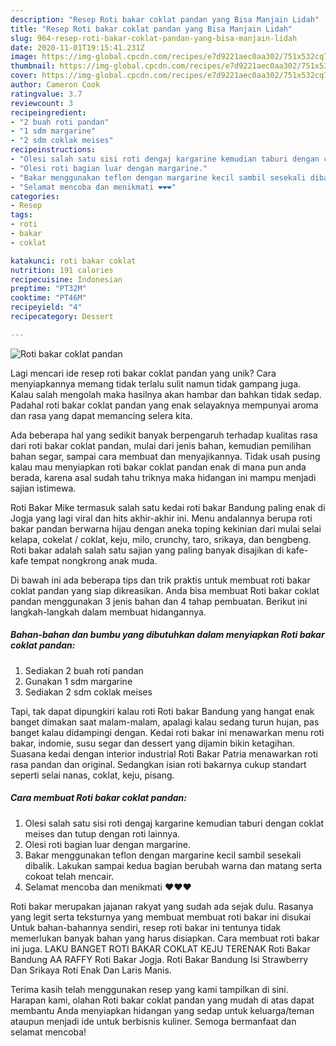 ```yaml
---
description: "Resep Roti bakar coklat pandan yang Bisa Manjain Lidah"
title: "Resep Roti bakar coklat pandan yang Bisa Manjain Lidah"
slug: 964-resep-roti-bakar-coklat-pandan-yang-bisa-manjain-lidah
date: 2020-11-01T19:15:41.231Z
image: https://img-global.cpcdn.com/recipes/e7d9221aec0aa302/751x532cq70/roti-bakar-coklat-pandan-foto-resep-utama.jpg
thumbnail: https://img-global.cpcdn.com/recipes/e7d9221aec0aa302/751x532cq70/roti-bakar-coklat-pandan-foto-resep-utama.jpg
cover: https://img-global.cpcdn.com/recipes/e7d9221aec0aa302/751x532cq70/roti-bakar-coklat-pandan-foto-resep-utama.jpg
author: Cameron Cook
ratingvalue: 3.7
reviewcount: 3
recipeingredient:
- "2 buah roti pandan"
- "1 sdm margarine"
- "2 sdm coklak meises"
recipeinstructions:
- "Olesi salah satu sisi roti dengaj kargarine kemudian taburi dengan coklat meises dan tutup dengan roti lainnya."
- "Olesi roti bagian luar dengan margarine."
- "Bakar menggunakan teflon dengan margarine kecil sambil sesekali dibalik. Lakukan sampai kedua bagian berubah warna dan matang serta cokoat telah mencair."
- "Selamat mencoba dan menikmati ❤❤❤"
categories:
- Resep
tags:
- roti
- bakar
- coklat

katakunci: roti bakar coklat 
nutrition: 191 calories
recipecuisine: Indonesian
preptime: "PT32M"
cooktime: "PT46M"
recipeyield: "4"
recipecategory: Dessert

---
```



![Roti bakar coklat pandan](https://img-global.cpcdn.com/recipes/e7d9221aec0aa302/751x532cq70/roti-bakar-coklat-pandan-foto-resep-utama.jpg)

Lagi mencari ide resep roti bakar coklat pandan yang unik? Cara menyiapkannya memang tidak terlalu sulit namun tidak gampang juga. Kalau salah mengolah maka hasilnya akan hambar dan bahkan tidak sedap. Padahal roti bakar coklat pandan yang enak selayaknya mempunyai aroma dan rasa yang dapat memancing selera kita.

Ada beberapa hal yang sedikit banyak berpengaruh terhadap kualitas rasa dari roti bakar coklat pandan, mulai dari jenis bahan, kemudian pemilihan bahan segar, sampai cara membuat dan menyajikannya. Tidak usah pusing kalau mau menyiapkan roti bakar coklat pandan enak di mana pun anda berada, karena asal sudah tahu triknya maka hidangan ini mampu menjadi sajian istimewa.

Roti Bakar Mike termasuk salah satu kedai roti bakar Bandung paling enak di Jogja yang lagi viral dan hits akhir-akhir ini. Menu andalannya berupa roti bakar pandan berwarna hijau dengan aneka toping kekinian dari mulai selai kelapa, cokelat / coklat, keju, milo, crunchy, taro, srikaya, dan bengbeng. Roti bakar adalah salah satu sajian yang paling banyak disajikan di kafe-kafe tempat nongkrong anak muda.


Di bawah ini ada beberapa tips dan trik praktis untuk membuat roti bakar coklat pandan yang siap dikreasikan. Anda bisa membuat Roti bakar coklat pandan menggunakan 3 jenis bahan dan 4 tahap pembuatan. Berikut ini langkah-langkah dalam membuat hidangannya.

<!--inarticleads1-->

##### Bahan-bahan dan bumbu yang dibutuhkan dalam menyiapkan Roti bakar coklat pandan:

1. Sediakan 2 buah roti pandan
1. Gunakan 1 sdm margarine
1. Sediakan 2 sdm coklak meises


Tapi, tak dapat dipungkiri kalau roti Roti bakar Bandung yang hangat enak banget dimakan saat malam-malam, apalagi kalau sedang turun hujan, pas banget kalau didampingi dengan. Kedai roti bakar ini menawarkan menu roti bakar, indomie, susu segar dan dessert yang dijamin bikin ketagihan. Suasana kedai dengan interior industrial Roti Bakar Patria menawarkan roti rasa pandan dan original. Sedangkan isian roti bakarnya cukup standart seperti selai nanas, coklat, keju, pisang. 

<!--inarticleads2-->

##### Cara membuat Roti bakar coklat pandan:

1. Olesi salah satu sisi roti dengaj kargarine kemudian taburi dengan coklat meises dan tutup dengan roti lainnya.
1. Olesi roti bagian luar dengan margarine.
1. Bakar menggunakan teflon dengan margarine kecil sambil sesekali dibalik. Lakukan sampai kedua bagian berubah warna dan matang serta cokoat telah mencair.
1. Selamat mencoba dan menikmati ❤❤❤


Roti bakar merupakan jajanan rakyat yang sudah ada sejak dulu. Rasanya yang legit serta teksturnya yang membuat membuat roti bakar ini disukai Untuk bahan-bahannya sendiri, resep roti bakar ini tentunya tidak memerlukan banyak bahan yang harus disiapkan. Cara membuat roti bakar ini juga. LAKU BANGET ROTI BAKAR COKLAT KEJU TERENAK Roti Bakar Bandung AA RAFFY Roti Bakar Jogja. Roti Bakar Bandung Isi Strawberry Dan Srikaya Roti Enak Dan Laris Manis. 

Terima kasih telah menggunakan resep yang kami tampilkan di sini. Harapan kami, olahan Roti bakar coklat pandan yang mudah di atas dapat membantu Anda menyiapkan hidangan yang sedap untuk keluarga/teman ataupun menjadi ide untuk berbisnis kuliner. Semoga bermanfaat dan selamat mencoba!
